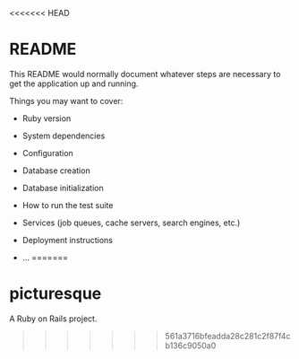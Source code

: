 <<<<<<< HEAD
# README

This README would normally document whatever steps are necessary to get the
application up and running.

Things you may want to cover:

* Ruby version

* System dependencies

* Configuration

* Database creation

* Database initialization

* How to run the test suite

* Services (job queues, cache servers, search engines, etc.)

* Deployment instructions

* ...
=======
# picturesque
A Ruby on Rails project.
>>>>>>> 561a3716bfeadda28c281c2f87f4cb136c9050a0
